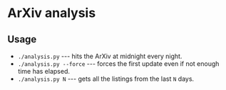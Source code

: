 # ArXiv analysis

## Usage

* `./analysis.py` --- hits the ArXiv at midnight every night.
* `./analysis.py --force` --- forces the first update even if not enough time
  has elapsed.
* `./analysis.py N` --- gets all the listings from the last `N` days.
